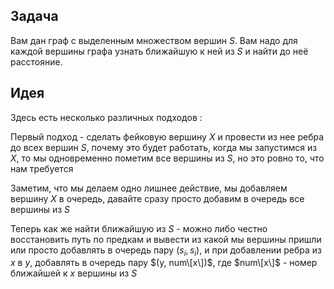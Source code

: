 ## Задача

Вам дан граф с выделенным множеством вершин $S$. Вам надо для каждой
вершины графа узнать ближайшую к ней из $S$ и найти до неё
расстояние.

## Идея

Здесь есть несколько различных подходов :

Первый подход - сделать фейковую вершину $X$ и провести из нее ребра до
всех вершин $S$, почему это будет работать, когда мы запустимся из $X$,
то мы одновременно пометим все вершины из $S$, но это ровно то, что нам
требуется

Заметим, что мы делаем одно лишнее действие, мы добавляем вершину $X$ в
очередь, давайте сразу просто добавим в очередь все вершины из $S$

Теперь как же найти ближайшую из $S$ - можно либо честно восстановить
путь по предкам и вывести из какой мы вершины пришли или просто
добавлять в очередь пару $(s_{i}, s_{i})$, и при добавлении
ребра из $x$ в $y$, добавлять в очередь пару $(y, num\[x\])$, где
$num\[x\]$ - номер ближайшей к $x$ вершины из $S$